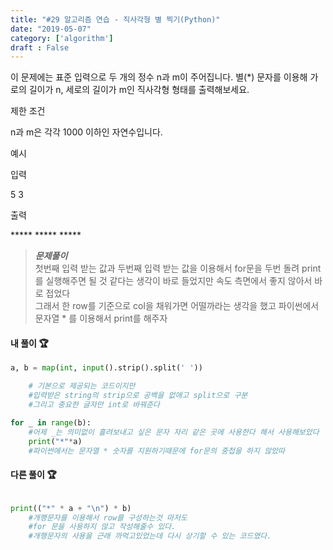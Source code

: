 ```yaml
---
title: "#29 알고리즘 연습 - 직사각형 별 찍기(Python)"
date: "2019-05-07"
category: ['algorithm']
draft : False
---
```



이 문제에는 표준 입력으로 두 개의 정수 n과 m이 주어집니다.
별(*) 문자를 이용해 가로의 길이가 n, 세로의 길이가 m인 직사각형 형태를 출력해보세요.


제한 조건

n과 m은 각각 1000 이하인 자연수입니다.


예시

입력

5 3


출력

\*\*\***
\*\*\***
\*\*\***


>__*문제풀이*__   
첫번째 입력 받는 값과 두번째 입력 받는 값을 이용해서 for문을 두번 돌려 print를 실행해주면 될 것 같다는 생각이 바로 들었지만 속도 측면에서 좋지 않아서 바로 접었다   
그래서 한 row를 기준으로 col을 채워가면 어떨까라는 생각을 했고
파이썬에서 문자열 * 를 이용해서 print를 해주자


#### 내 풀이 🏆
```python
a, b = map(int, input().strip().split(' ')) 

    # 기본으로 제공되는 코드이지만
    #입력받은 string의 strip으로 공백을 없애고 split으로 구분
    #그리고 중요한 글자만 int로 바꿔준다

for _ in range(b):        
    #어제 _는 의미없이 흘려보내고 싶은 문자 자리 같은 곳에 사용한다 해서 사용해보았다
    print("*"*a)          
    #파이썬에서는 문자열 * 숫자를 지원하기때문에 for문의 중첩을 하지 않았따
```


#### 다른 풀이 🏆
```python

print(("*" * a + "\n") * b)    
    #개행문자를 이용해서 row를 구성하는것 마저도
    #for 문을 사용하지 않고 작성해줄수 있다.     
    #개행문자의 사용을 근래 까먹고있었는데 다시 상기할 수 있는 코드였다.
 
```